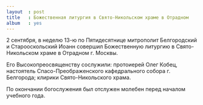 ```yaml
---
layout  : post
title   : Божественная литургия в Свято-Никольском храме в Отрадном
album   : yes
---
```


2 сентября, в неделю 13-ю по Пятидесятнице митрополит Белгородский и Старооскольский Иоанн совершил Божественную литургию в Свято-Никольском храме в Отрадном г. Москвы. 

Его Высокопреосвященству сослужили: протоиерей Олег Кобец, настоятель Спасо-Преображенского кафедрального собора г. Белгорода; клирики Свято-Никольского храма.

По окончании богослужения был отслужен молебен перед началом учебного года.
